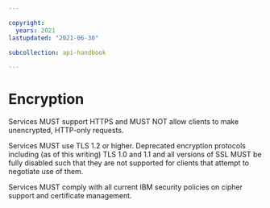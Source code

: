 ```yaml
---

copyright:
  years: 2021
lastupdated: "2021-06-30"

subcollection: api-handbook

---
```


# Encryption

Services MUST support HTTPS and MUST NOT allow clients to make unencrypted, HTTP-only requests.

Services MUST use TLS 1.2 or higher. Deprecated encryption protocols including (as of this writing)
TLS 1.0 and 1.1 and all versions of SSL MUST be fully disabled such that they are not supported for
clients that attempt to negotiate use of them.

Services MUST comply with all current IBM security policies on cipher support and certificate
management.